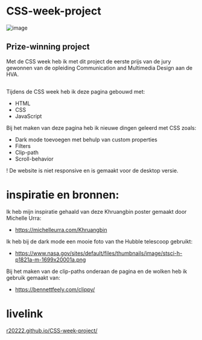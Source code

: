 # CSS-week-project

![image](https://user-images.githubusercontent.com/101579892/222898415-8dbee165-feab-4401-9185-4fdbc21baa34.png)

## Prize-winning project
Met de CSS week heb ik met dit project de eerste prijs van de jury gewonnen van de opleiding Communication and Multimedia Design aan de HVA.


## 
Tijdens de CSS week heb ik deze pagina gebouwd met:

* HTML
* CSS
* JavaScript

Bij het maken van deze pagina heb ik nieuwe dingen geleerd met CSS zoals:
* Dark mode toevoegen met behulp van custom properties
* Filters
* Clip-path
* Scroll-behavior

! De website is niet responsive en is gemaakt voor de desktop versie.

# inspiratie en bronnen:

Ik heb mijn inspiratie gehaald van deze Khruangbin poster gemaakt door Michelle Urra:
* https://michelleurra.com/Khruangbin

Ik heb bij de dark mode een mooie foto van the Hubble telescoop gebruikt:
* https://www.nasa.gov/sites/default/files/thumbnails/image/stsci-h-p1821a-m-1699x20001a.png

Bij het maken van de clip-paths onderaan de pagina en de wolken heb ik gebruik gemaakt van:
* https://bennettfeely.com/clippy/

# livelink

[r20222.github.io/CSS-week-project/](https://r20222.github.io/CSS-week-project/)
